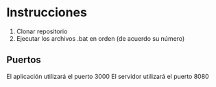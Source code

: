 # Instrucciones

1. Clonar repositorio
2. Ejecutar los archivos .bat en orden (de acuerdo su número)

## Puertos

El aplicación utilizará el puerto 3000
El servidor utilizará el puerto 8080
